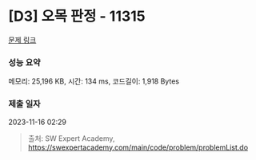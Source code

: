 # [D3] 오목 판정 - 11315 

[문제 링크](https://swexpertacademy.com/main/code/problem/problemDetail.do?contestProbId=AXaSUPYqPYMDFASQ) 

### 성능 요약

메모리: 25,196 KB, 시간: 134 ms, 코드길이: 1,918 Bytes

### 제출 일자

2023-11-16 02:29



> 출처: SW Expert Academy, https://swexpertacademy.com/main/code/problem/problemList.do